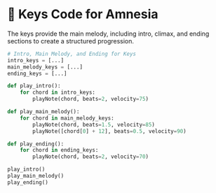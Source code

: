 # 🎹 Keys Code for Amnesia

The keys provide the main melody, including intro, climax, and ending sections to create a structured progression.

```python
# Intro, Main Melody, and Ending for Keys
intro_keys = [...]
main_melody_keys = [...]
ending_keys = [...]

def play_intro():
    for chord in intro_keys:
        playNote(chord, beats=2, velocity=75)

def play_main_melody():
    for chord in main_melody_keys:
        playNote(chord, beats=1.5, velocity=85)
        playNote([chord[0] + 12], beats=0.5, velocity=90)

def play_ending():
    for chord in ending_keys:
        playNote(chord, beats=2, velocity=70)

play_intro()
play_main_melody()
play_ending()

